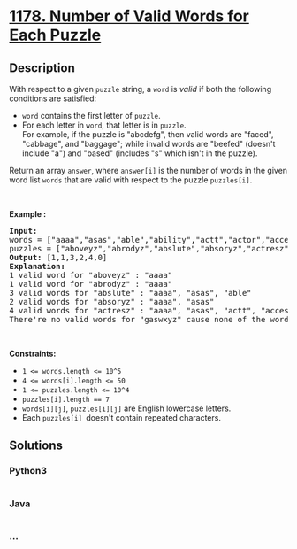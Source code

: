 # [1178. Number of Valid Words for Each Puzzle](https://leetcode.com/problems/number-of-valid-words-for-each-puzzle)



## Description

With respect to a given <code>puzzle</code> string, a <code>word</code> is <em>valid</em>&nbsp;if both the following conditions are satisfied:
<ul>
	<li><code>word</code> contains the first letter of <code>puzzle</code>.</li>
	<li>For each letter in <code>word</code>, that letter is in <code>puzzle</code>.<br />
	For example, if the puzzle is &quot;abcdefg&quot;, then valid words are &quot;faced&quot;, &quot;cabbage&quot;, and &quot;baggage&quot;; while invalid words are &quot;beefed&quot; (doesn&#39;t include &quot;a&quot;) and &quot;based&quot; (includes &quot;s&quot; which isn&#39;t in the puzzle).</li>
</ul>
Return an array <code>answer</code>, where <code>answer[i]</code> is the number of words in the given word list&nbsp;<code>words</code> that are valid with respect to the puzzle <code>puzzles[i]</code>.
<p>&nbsp;</p>
<p><strong>Example :</strong></p>

<pre>
<strong>Input:</strong> 
words = [&quot;aaaa&quot;,&quot;asas&quot;,&quot;able&quot;,&quot;ability&quot;,&quot;actt&quot;,&quot;actor&quot;,&quot;access&quot;], 
puzzles = [&quot;aboveyz&quot;,&quot;abrodyz&quot;,&quot;abslute&quot;,&quot;absoryz&quot;,&quot;actresz&quot;,&quot;gaswxyz&quot;]
<strong>Output:</strong> [1,1,3,2,4,0]
<strong>Explanation:</strong>
1 valid word&nbsp;for &quot;aboveyz&quot; : &quot;aaaa&quot; 
1 valid word&nbsp;for &quot;abrodyz&quot; : &quot;aaaa&quot;
3 valid words for &quot;abslute&quot; : &quot;aaaa&quot;, &quot;asas&quot;, &quot;able&quot;
2 valid words for&nbsp;&quot;absoryz&quot; : &quot;aaaa&quot;, &quot;asas&quot;
4 valid words for&nbsp;&quot;actresz&quot; : &quot;aaaa&quot;, &quot;asas&quot;, &quot;actt&quot;, &quot;access&quot;
There&#39;re&nbsp;no valid words for&nbsp;&quot;gaswxyz&quot; cause none of the words in the list contains letter &#39;g&#39;.
</pre>

<p>&nbsp;</p>
<p><strong>Constraints:</strong></p>

<ul>
	<li><code>1 &lt;= words.length &lt;= 10^5</code></li>
	<li><code>4 &lt;= words[i].length &lt;= 50</code></li>
	<li><code>1 &lt;= puzzles.length &lt;= 10^4</code></li>
	<li><code>puzzles[i].length == 7</code></li>
	<li><code>words[i][j]</code>, <code>puzzles[i][j]</code> are English lowercase letters.</li>
	<li>Each <code>puzzles[i] </code>doesn&#39;t contain repeated characters.</li>
</ul>


## Solutions

<!-- tabs:start -->

### **Python3**

```python

```

### **Java**

```java

```

### **...**

```

```

<!-- tabs:end -->
